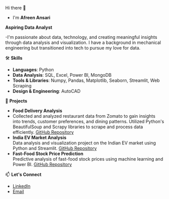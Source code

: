  Hi there 👋
- I'm **Afreen Ansari** 

**Aspiring Data Analyst**

-I'm passionate about data, technology, and creating meaningful insights through data analysis and visualization. I have a background in mechanical engineering but transitioned into tech to pursue my love for data.

🛠 **Skills**
- **Languages**: Python
- **Data Analysis**: SQL, Excel, Power BI, MongoDB
- **Tools & Libraries**: Numpy, Pandas, Matplotlib, Seaborn, Streamlit, Web Scraping
- **Design & Engineering**: AutoCAD

🚀 **Projects**
- **Food Delivery Analysis**
- Collected and analyzed restaurant data from Zomato to gain insights into trends, customer preferences, and dining patterns. Utilized Python's BeautifulSoup and Scrapy libraries to scrape and process data efficiently. [GitHub Repository](https://github.com/10kunalJain/Food-Delivery-Analysis)
- **India EV Market Analysis**  
  Data analysis and visualization project on the Indian EV market using Python and Streamlit. [GitHub Repository](https://github.com/devanjali2117/EV-Market-Segmentation-Analysis)
- **Fast-Food Stock Price Prediction**  
  Predictive analysis of fast-food stock prices using machine learning and Power BI. [GitHub Repository](https://github.com/gargisharmaa/Fast-Food-Stock-Price-Analysis-and-Prediction)

📫 **Let's Connect**
- [LinkedIn](www.linkedin.com/in/afreen-ansari-7b21b21a4)
- [Email](afreen0508ansari@gmail.com)
